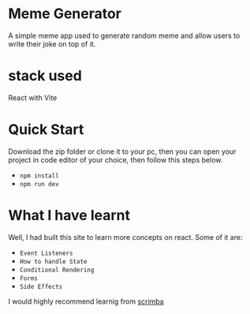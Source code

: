 # Meme Generator

A simple meme app used to generate random meme and allow users to write their joke on top of it.

# stack used

React with Vite

# Quick Start

Download the zip folder or clone it to your pc, then you can open your project in code editor of your choice, then follow this steps below.

- `npm install`
- `npm run dev`

# What I have learnt

Well, I had built this site to learn more concepts on react. Some of it are:

- `Event Listeners`
- `How to handle State`
- `Conditional Rendering`
- `Forms`
- `Side Effects`

I would highly recommend learnig from [scrimba](https://scrimba.com/)
